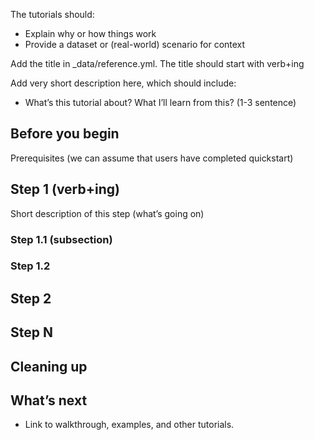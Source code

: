 ---
---

The tutorials should:

* Explain why or how things work 
* Provide a dataset or (real-world) scenario for context

Add the title in _data/reference.yml. The title should start with verb+ing

Add very short description here, which should include:

* What’s this tutorial about? What I’ll learn from this? (1-3 sentence)

## Before you begin
Prerequisites (we can assume that users have completed quickstart)

## Step 1 (verb+ing)
Short description of this step (what’s going on)

### Step 1.1 (subsection)

### Step 1.2

## Step 2

## Step N

## Cleaning up

## What’s next

* Link to walkthrough, examples, and other tutorials. 

